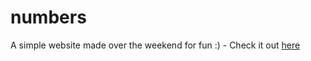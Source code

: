 # numbers

A simple website made over the weekend for fun :) - Check it out [here](https://helenzhou6.github.io/numbers/)
